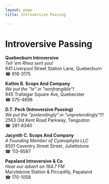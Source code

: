 ```yaml
---
layout: page 
title: Introversive Passing

---
```



# Introversive Passing


 **Quebecburn Introversive**  
_Tell 'em Rhea sent you!_  
841 Liverpool Street Station Lane, Quebecburn  
☎ 818-3175

**Kathie B. Scops And Company**  
_We put the "le" in "nonfrangible"!_  
945 Trafalgar Square Ave, Quebecster  
☎ 575-4698

**D.T. Peck (Introversive Passing)**  
_We put the "pretendingly" in "unpretendingly"!!!_  
2563 Old Kent Road Parkway, Tangoston  
☎ 281-8340

**Jacynth C. Scops And Company**  
_A Founding Member of Cyanophyta LLC_  
8501 Coventry Street Street, Juliettstone  
☎ 113-9587

**Papaland Introversive & Co**  
_Hear our advert on 164.7 FM_  
Marylebone Station & Piccadilly, Papaland  
☎ 170-1058


